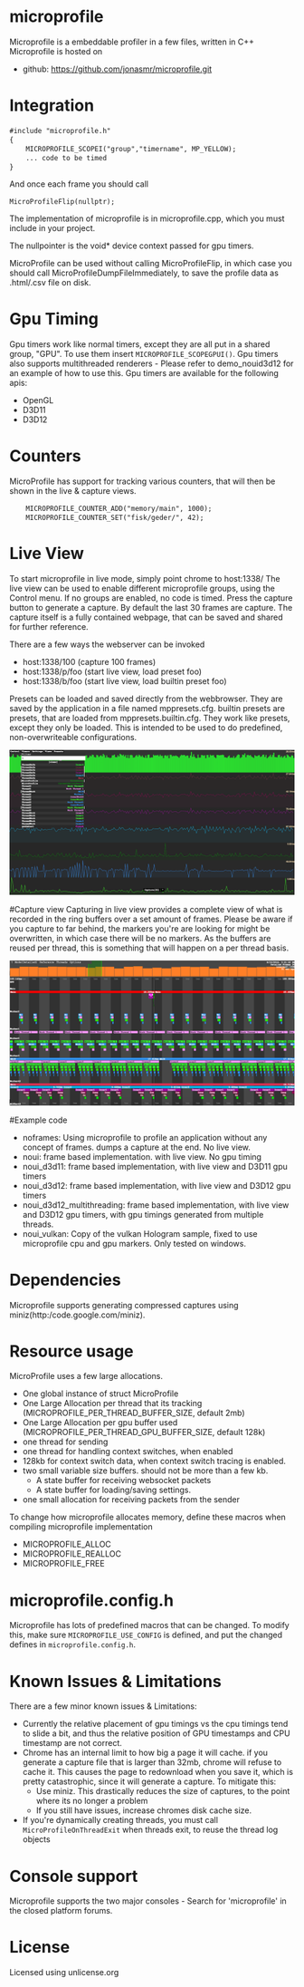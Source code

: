 # microprofile

Microprofile is a embeddable profiler in a few files, written in C++
Microprofile is hosted on

* github: https://github.com/jonasmr/microprofile.git

# Integration

```
#include "microprofile.h"
{
	MICROPROFILE_SCOPEI("group","timername", MP_YELLOW);
	... code to be timed
}
```

And once each frame you should call

```
MicroProfileFlip(nullptr);
```

The implementation of microprofile is in microprofile.cpp, which you must include in your project.

The nullpointer is the void* device context passed for gpu timers.

MicroProfile can be used without calling MicroProfileFlip, in which case you should call MicroProfileDumpFileImmediately, to save the profile data as .html/.csv file on disk.

# Gpu Timing
Gpu timers work like normal timers, except they are all put in a shared group, "GPU". To use them insert `MICROPROFILE_SCOPEGPUI()`.
Gpu timers also supports multithreaded renderers - Please refer to demo_nouid3d12 for an example of how to use this.
Gpu timers are available for the following apis:

* OpenGL
* D3D11
* D3D12

# Counters

MicroProfile has support for tracking various counters, that will then be shown in the live & capture views. 

```
	MICROPROFILE_COUNTER_ADD("memory/main", 1000);
	MICROPROFILE_COUNTER_SET("fisk/geder/", 42);
```

# Live View

To start microprofile in live mode, simply point chrome to host:1338/
The live view can be used to enable different microprofile groups, using the Control menu. If no groups are enabled, no code is timed. 
Press the capture button to generate a capture. By default the last 30 frames are capture.
The capture itself is a fully contained webpage, that can be saved and shared for further reference.

There are a few ways the webserver can be invoked

* host:1338/100 (capture 100 frames)
* host:1338/p/foo (start live view, load preset foo)
* host:1338/b/foo (start live view, load builtin preset foo)

Presets can be loaded and saved directly from the webbrowser. They are saved by the application in a file named mppresets.cfg.
builtin presets are presets, that are loaded from mppresets.builtin.cfg. They work like presets, except they only be loaded. This is intended to be used to do predefined, non-overwriteable configurations.

![Alt text](images/live.png?raw=true "Live screenshot")

#Capture view
Capturing in live view provides a complete view of what is recorded in the ring buffers over a set amount of frames. Please be aware if you capture to far behind, the markers you're are looking for might be overwritten, in which case there will be no markers. As the buffers are reused per thread, this is something that will happen on a per thread basis.


![Alt text](images/detailed.png?raw=true "Capture screenshot")

#Example code
* noframes: Using microprofile to profile an application without any concept of frames. dumps a capture at the end. No live view.
* noui: frame based implementation. with live view. No gpu timing
* noui_d3d11: frame based implementation, with live view and D3D11 gpu timers
* noui_d3d12: frame based implementation, with live view and D3D12 gpu timers
* noui_d3d12_multithreading: frame based implementation, with live view and D3D12 gpu timers, with gpu timings generated from multiple threads.
* noui_vulkan: Copy of the vulkan Hologram sample, fixed to use microprofile cpu and gpu markers. Only tested on windows.

# Dependencies
Microprofile supports generating compressed captures using miniz(http:/code.google.com/miniz). 

# Resource usage
MicroProfile uses a few large allocations.

* One global instance of struct MicroProfile
* One Large Allocation per thread that its tracking (MICROPROFILE_PER_THREAD_BUFFER_SIZE, default 2mb)
* One Large Allocation per gpu buffer used (MICROPROFILE_PER_THREAD_GPU_BUFFER_SIZE, default 128k)
* one thread for sending
* one thread for handling context switches, when enabled
* 128kb for context switch data, when context switch tracing is enabled.
* two small variable size buffers. should not be more than a few kb.
    * A state buffer for receiving websocket packets
    * A state buffer for loading/saving settings.
* one small allocation for receiving packets from the sender

To change how microprofile allocates memory, define these macros when compiling microprofile implementation

* MICROPROFILE_ALLOC
* MICROPROFILE_REALLOC
* MICROPROFILE_FREE

# microprofile.config.h
Microprofile has lots of predefined macros that can be changed. To modify this, make sure `MICROPROFILE_USE_CONFIG` is defined, and put the changed defines in `microprofile.config.h`. 

# Known Issues & Limitations
There are a few minor known issues & Limitations:

* Currently the relative placement of gpu timings vs the cpu timings tend to slide a bit, and thus the relative position of GPU timestamps and CPU timestamp are not correct.
* Chrome has an internal limit to how big a page it will cache. if you generate a capture file that is larger than 32mb, chrome will refuse to cache it. This causes the page to redownload when you save it, which is pretty catastrophic, since it will generate a capture. To mitigate this:
    * Use miniz. This drastically reduces the size of captures, to the point where its no longer a problem
    * If you still have issues, increase chromes disk cache size.
* If you're dynamically creating threads, you must call `MicroProfileOnThreadExit` when threads exit, to reuse the thread log objects

# Console support
Microprofile supports the two major consoles - Search for 'microprofile' in the closed platform forums.

# License
Licensed using unlicense.org